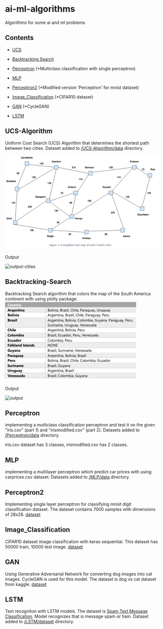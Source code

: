 # ai-ml-algorithms
Algorithms for some ai and ml problems

## Contents

- [UCS](#ucs-algorithm)

- [Backtracking Search](#backtracking-search)

- [Perceptron](#perceptron) (*Multiclass classification with single perceptron)

- [MLP](#mlp)

- [Perceptron2](#perceptron2) (*Modified version 'Perceptron' for mnist dataset)

- [Image_Classification](#image_classification) (*CIFAR10 dataset)

- [GAN](#gan) (*CycleGAN)

- [LSTM](#lstm) 

## UCS-Algorithm
 
Uniform Cost Search (UCS) Algorithm that determines the shortest path between two cities. Dataset added to [/UCS-Algorithm/data](https://github.com/HakkiAkut/ai-ml-algorithms/tree/master/UCS-Algorithm/data) directory.

![cities](https://github.com/HakkiAkut/ai-ml-algorithms/blob/master/UCS-Algorithm/cities.png)

Output

![output-cities](https://user-images.githubusercontent.com/32385870/152206068-1851ff0d-c254-44ef-a1d4-904bf0829988.png)


## Backtracking-Search

Backtracking Search algorithm that colors the map of the South America continent with using plotly package.
![countries](https://github.com/HakkiAkut/ai-ml-algorithms/blob/master/Backtracking-Search/countries.png)

Output

![output](https://user-images.githubusercontent.com/32385870/152212715-726d38a8-e8ff-4d6c-be8f-227dc0e6f32f.png)


## Perceptron

implementing a multiclass classification perceptron and test it on the given "iris.csv" (part 1) and "irismodified.csv" (part 2). Datasets added to [/Perceptron/data](https://github.com/HakkiAkut/ai-ml-algorithms/tree/master/Perceptron/data) directory.

iris.csv dataset has 3 classes, irismodified.csv has 2 classes.


## MLP

implementing a multilayer perceptron which predict car prices with using carprices.csv dataset. Datasets added to [/MLP/data](https://github.com/HakkiAkut/ai-ml-algorithms/tree/master/MLP/data) directory.


## Perceptron2

Implementing single layer perceptron for classifying mnist digit classification dataset. The dataset contains 7000 samples with dimensions of 28x28. [dataset](https://keras.io/api/datasets/mnist/)


## Image_Classification

CIFAR10 dataset image classification with keras sequential. This dataset has 50000 train, 10000 test image. [dataset](https://keras.io/api/datasets/cifar10/)


## GAN

Using Generative Adversarial Network for converting dog images into cat images. CycleGAN is used for this model. The dataset is dog vs cat dataset from kaggle. [dataset](https://www.kaggle.com/c/dogs-vs-cats/rules)


## LSTM

Text recogniton with LSTM models. The dataset is [Spam Text Message Classification](https://www.kaggle.com/team-ai/spam-text-message-classification). Model recognizes that is message spam or ham. Dataset added to [/LSTM/dataset](https://github.com/HakkiAkut/ai-ml-algorithms/tree/master/LSTM/dataset) directory.
